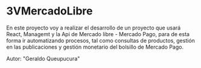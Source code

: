 # 3VMercadoLibre
En este proyecto voy a realizar el desarrollo de un proyecto que usará React, Managemt y la Api de Mercado libre - Mercado Pago, para de esta forma ir automatizando procesos, tal como consultas de productos, gestión en las publicaciones y gestión monetario del bolsillo de Mercado Pago.

Autor: "Geraldo Queupucura"
